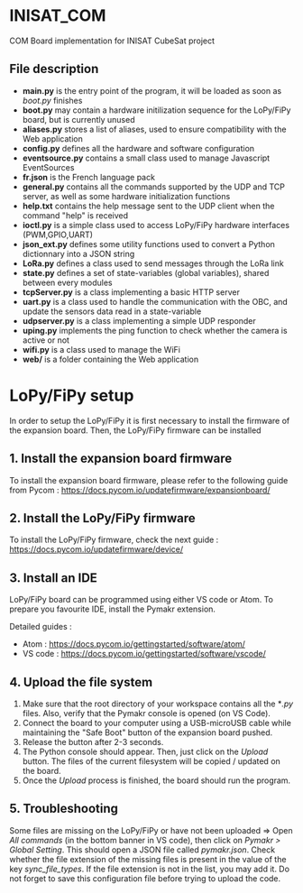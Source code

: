 # INISAT_COM
COM Board implementation for INISAT CubeSat project
## File description
- **main.py** is the entry point of the program, it will be loaded as soon as *boot.py* finishes
- **boot.py** may contain a hardware initilization sequence for the LoPy/FiPy board, but is currently unused
- **aliases.py** stores a list of aliases, used to ensure compatibility with the Web application
- **config.py** defines all the hardware and software configuration
- **eventsource.py** contains a small class used to manage Javascript EventSources
- **fr.json** is the French language pack
- **general.py** contains all the commands supported by the UDP and TCP server, as well as some hardware initialization functions
- **help.txt** contains the help message sent to the UDP client when the command "help" is received
- **ioctl.py** is a simple class used to access LoPy/FiPy hardware interfaces (PWM,GPIO,UART)
- **json_ext.py** defines some utility functions used to convert a Python dictionnary into a JSON string
- **LoRa.py** defines a class used to send messages through the LoRa link
- **state.py** defines a set of state-variables (global variables), shared between every modules
- **tcpServer.py** is a class implementing a basic HTTP server
- **uart.py** is a class used to handle the communication with the OBC, and update the sensors data read in a state-variable
- **udpserver.py** is a class implementing a simple UDP responder
- **uping.py** implements the ping function to check whether the camera is active or not
- **wifi.py** is a class used to manage the WiFi
- **web/** is a folder containing the Web application
# LoPy/FiPy setup
In order to setup the LoPy/FiPy it is first necessary to install the firmware of the expansion board. Then, the LoPy/FiPy firmware can be installed
## 1. Install the expansion board firmware
To install the expansion board firmware, please refer to the following guide from Pycom : https://docs.pycom.io/updatefirmware/expansionboard/ 
## 2. Install the LoPy/FiPy firmware
To install the LoPy/FiPy firmware, check the next guide : https://docs.pycom.io/updatefirmware/device/
## 3. Install an IDE
LoPy/FiPy board can be programmed using either VS code or Atom. To prepare you favourite IDE, install the Pymakr extension.

Detailed guides :
- Atom : https://docs.pycom.io/gettingstarted/software/atom/
- VS code : https://docs.pycom.io/gettingstarted/software/vscode/

## 4. Upload the file system
1. Make sure that the root directory of your workspace contains all the **.py* files. Also, verify that the Pymakr console is opened (on VS Code).
2. Connect the board to your computer using a USB-microUSB cable while maintaining the "Safe Boot" button of the expansion board pushed. 
3. Release the button after 2-3 seconds. 
4. The Python console should appear. Then, just click on the *Upload* button. The files of the current filesystem will be copied / updated on the board.
5. Once the *Upload* process is finished, the board should run the program. 

## 5. Troubleshooting
Some files are missing on the LoPy/FiPy or have not been uploaded => Open *All commands* (in the bottom banner in VS code), then click on *Pymakr > Global Setting*. This should open a JSON file called *pymakr.json*. Check whether the file extension of the missing files is present in the value of the key *sync_file_types*. If the file extension is not in the list, you may add it. Do not forget to save this configuration file before trying to upload the code.